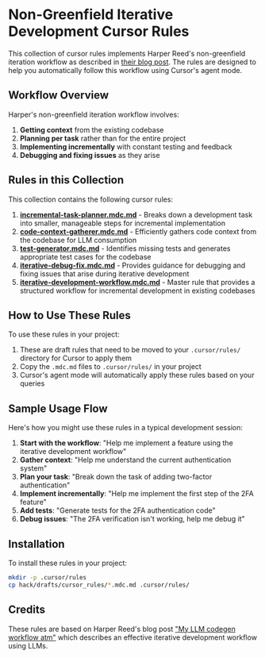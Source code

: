 # Non-Greenfield Iterative Development Cursor Rules

This collection of cursor rules implements Harper Reed's non-greenfield iteration workflow as described in [their blog post](https://harper.blog/2025/02/16/my-llm-codegen-workflow-atm/). The rules are designed to help you automatically follow this workflow using Cursor's agent mode.

## Workflow Overview

Harper's non-greenfield iteration workflow involves:

1. **Getting context** from the existing codebase
2. **Planning per task** rather than for the entire project
3. **Implementing incrementally** with constant testing and feedback
4. **Debugging and fixing issues** as they arise

## Rules in this Collection

This collection contains the following cursor rules:

1. **[incremental-task-planner.mdc.md](incremental-task-planner.mdc.md)** - Breaks down a development task into smaller, manageable steps for incremental implementation
2. **[code-context-gatherer.mdc.md](code-context-gatherer.mdc.md)** - Efficiently gathers code context from the codebase for LLM consumption
3. **[test-generator.mdc.md](test-generator.mdc.md)** - Identifies missing tests and generates appropriate test cases for the codebase
4. **[iterative-debug-fix.mdc.md](iterative-debug-fix.mdc.md)** - Provides guidance for debugging and fixing issues that arise during iterative development
5. **[iterative-development-workflow.mdc.md](iterative-development-workflow.mdc.md)** - Master rule that provides a structured workflow for incremental development in existing codebases

## How to Use These Rules

To use these rules in your project:

1. These are draft rules that need to be moved to your `.cursor/rules/` directory for Cursor to apply them
2. Copy the `.mdc.md` files to `.cursor/rules/` in your project
3. Cursor's agent mode will automatically apply these rules based on your queries

## Sample Usage Flow

Here's how you might use these rules in a typical development session:

1. **Start with the workflow**: "Help me implement a feature using the iterative development workflow"
2. **Gather context**: "Help me understand the current authentication system"
3. **Plan your task**: "Break down the task of adding two-factor authentication"
4. **Implement incrementally**: "Help me implement the first step of the 2FA feature"
5. **Add tests**: "Generate tests for the 2FA authentication code"
6. **Debug issues**: "The 2FA verification isn't working, help me debug it"

## Installation

To install these rules in your project:

```bash
mkdir -p .cursor/rules
cp hack/drafts/cursor_rules/*.mdc.md .cursor/rules/
```

## Credits

These rules are based on Harper Reed's blog post ["My LLM codegen workflow atm"](https://harper.blog/2025/02/16/my-llm-codegen-workflow-atm/) which describes an effective iterative development workflow using LLMs.
